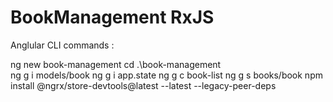 
# BookManagement RxJS

Anglular CLI commands :

ng new book-management
cd .\book-management\
ng g i models/book
ng g i app.state
ng g c book-list
ng g s books/book
npm install @ngrx/store-devtools@latest --latest --legacy-peer-deps